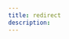 ```yaml
---
title: redirect
description: 
---
```


<meta http-equiv="refresh" content="0; URL='https://academy.numfocus.org/about-course/?large-scale-inverse-problems-with-pylops'" />

